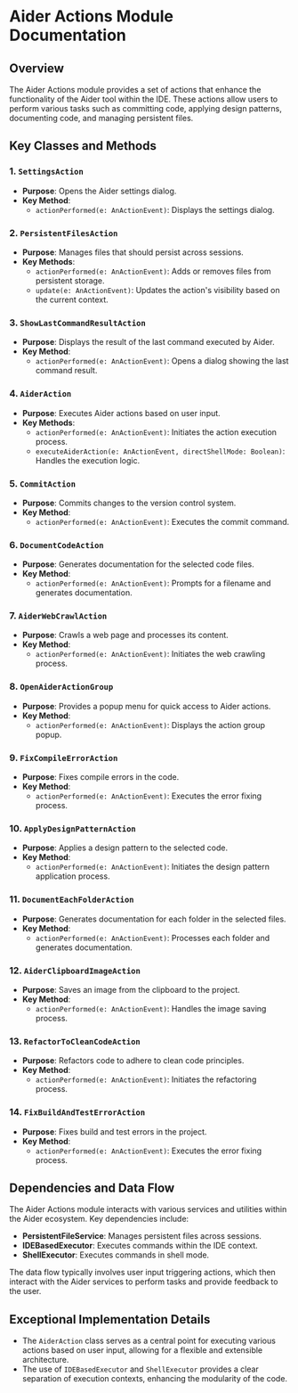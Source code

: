 # Aider Actions Module Documentation

## Overview
The Aider Actions module provides a set of actions that enhance the functionality of the Aider tool within the IDE. These actions allow users to perform various tasks such as committing code, applying design patterns, documenting code, and managing persistent files.

## Key Classes and Methods

### 1. `SettingsAction`
- **Purpose**: Opens the Aider settings dialog.
- **Key Method**: 
  - `actionPerformed(e: AnActionEvent)`: Displays the settings dialog.

### 2. `PersistentFilesAction`
- **Purpose**: Manages files that should persist across sessions.
- **Key Methods**:
  - `actionPerformed(e: AnActionEvent)`: Adds or removes files from persistent storage.
  - `update(e: AnActionEvent)`: Updates the action's visibility based on the current context.

### 3. `ShowLastCommandResultAction`
- **Purpose**: Displays the result of the last command executed by Aider.
- **Key Method**:
  - `actionPerformed(e: AnActionEvent)`: Opens a dialog showing the last command result.

### 4. `AiderAction`
- **Purpose**: Executes Aider actions based on user input.
- **Key Methods**:
  - `actionPerformed(e: AnActionEvent)`: Initiates the action execution process.
  - `executeAiderAction(e: AnActionEvent, directShellMode: Boolean)`: Handles the execution logic.

### 5. `CommitAction`
- **Purpose**: Commits changes to the version control system.
- **Key Method**:
  - `actionPerformed(e: AnActionEvent)`: Executes the commit command.

### 6. `DocumentCodeAction`
- **Purpose**: Generates documentation for the selected code files.
- **Key Method**:
  - `actionPerformed(e: AnActionEvent)`: Prompts for a filename and generates documentation.

### 7. `AiderWebCrawlAction`
- **Purpose**: Crawls a web page and processes its content.
- **Key Method**:
  - `actionPerformed(e: AnActionEvent)`: Initiates the web crawling process.

### 8. `OpenAiderActionGroup`
- **Purpose**: Provides a popup menu for quick access to Aider actions.
- **Key Method**:
  - `actionPerformed(e: AnActionEvent)`: Displays the action group popup.

### 9. `FixCompileErrorAction`
- **Purpose**: Fixes compile errors in the code.
- **Key Method**:
  - `actionPerformed(e: AnActionEvent)`: Executes the error fixing process.

### 10. `ApplyDesignPatternAction`
- **Purpose**: Applies a design pattern to the selected code.
- **Key Method**:
  - `actionPerformed(e: AnActionEvent)`: Initiates the design pattern application process.

### 11. `DocumentEachFolderAction`
- **Purpose**: Generates documentation for each folder in the selected files.
- **Key Method**:
  - `actionPerformed(e: AnActionEvent)`: Processes each folder and generates documentation.

### 12. `AiderClipboardImageAction`
- **Purpose**: Saves an image from the clipboard to the project.
- **Key Method**:
  - `actionPerformed(e: AnActionEvent)`: Handles the image saving process.

### 13. `RefactorToCleanCodeAction`
- **Purpose**: Refactors code to adhere to clean code principles.
- **Key Method**:
  - `actionPerformed(e: AnActionEvent)`: Initiates the refactoring process.

### 14. `FixBuildAndTestErrorAction`
- **Purpose**: Fixes build and test errors in the project.
- **Key Method**:
  - `actionPerformed(e: AnActionEvent)`: Executes the error fixing process.

## Dependencies and Data Flow
The Aider Actions module interacts with various services and utilities within the Aider ecosystem. Key dependencies include:
- **PersistentFileService**: Manages persistent files across sessions.
- **IDEBasedExecutor**: Executes commands within the IDE context.
- **ShellExecutor**: Executes commands in shell mode.

The data flow typically involves user input triggering actions, which then interact with the Aider services to perform tasks and provide feedback to the user.

## Exceptional Implementation Details
- The `AiderAction` class serves as a central point for executing various actions based on user input, allowing for a flexible and extensible architecture.
- The use of `IDEBasedExecutor` and `ShellExecutor` provides a clear separation of execution contexts, enhancing the modularity of the code.

